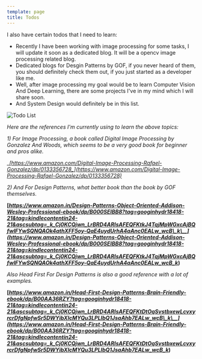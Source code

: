 ```yaml
---
template: page
title: Todos
---
```



I also have certain todos that I need to learn:

* Recently I have been working with image processing for some tasks, I will update it soon as a dedicated blog. It will be a opencv image processing related blog.
* Dedicated blogs for Desgin Patterns by GOF, if you never heard of them, you should definitely check them out, if you just started as a developer like me.
* Well, after image processing my goal would be to learn Computer Vision And Deep Learning, there are some projects I've in my mind which I will share soon.
* And System Design would definitely be in this list.

![Todo List](/media/image-4.jpg)

_Here are the references I'm currently using to learn the above topics:_

_1) For Image Processing, a book called Digital Image Processing by Gonzalez And Woods, which seems to be a very good book for beginner and pros alike._

__[_https://www.amazon.com/Digital-Image-Processing-Rafael-Gonzalez/dp/0133356728_](https://www.amazon.com/Digital-Image-Processing-Rafael-Gonzalez/dp/0133356728)__

_2) And For Design Patterns, what better book than the book by GOF themselves._

__[_https://www.amazon.in/Design-Patterns-Object-Oriented-Addison-Wesley-Professional-ebook/dp/B000SEIBB8?tag=googinhydr18418-21&tag=kindlecontentin24-21&ascsubtag=_k_Cj0KCQjwn_LrBRD4ARIsAFEQFKtkJ4TqjMpWGxcAjBQfwIFYwSQNQAOk4athXFF5oy-QaE4uydUrhA4aAnc0EALw_wcB\_k\__](https://www.amazon.in/Design-Patterns-Object-Oriented-Addison-Wesley-Professional-ebook/dp/B000SEIBB8?tag=googinhydr18418-21&tag=kindlecontentin24-21&ascsubtag=_k_Cj0KCQjwn_LrBRD4ARIsAFEQFKtkJ4TqjMpWGxcAjBQfwIFYwSQNQAOk4athXFF5oy-QaE4uydUrhA4aAnc0EALw_wcB_k_)__

_Also Head First For Design Patterns is also a good reference with a lot of examples._

__[_https://www.amazon.in/Head-First-Design-Patterns-Brain-Friendly-ebook/dp/B00AA36RZY?tag=googinhydr18418-21&tag=kindlecontentin24-21&ascsubtag=_k_Cj0KCQjwn_LrBRD4ARIsAFEQFKtDtOqSvstbxewLcvxyrcrDfgNpfwSr5DWYibXlcMYQu3LPLlbQ1JsaAhb7EALw_wcB\_k\__](https://www.amazon.in/Head-First-Design-Patterns-Brain-Friendly-ebook/dp/B00AA36RZY?tag=googinhydr18418-21&tag=kindlecontentin24-21&ascsubtag=_k_Cj0KCQjwn_LrBRD4ARIsAFEQFKtDtOqSvstbxewLcvxyrcrDfgNpfwSr5DWYibXlcMYQu3LPLlbQ1JsaAhb7EALw_wcB_k_)__
